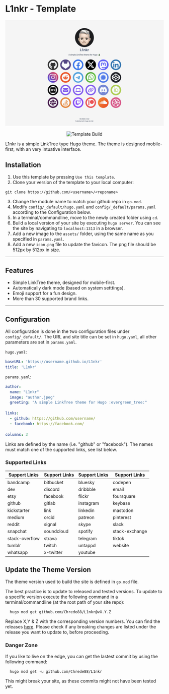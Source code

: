 # L1nkr - Template
![L1nkr - Simple LinkTree Hugo Theme](https://raw.githubusercontent.com/chrede88/l1nkr/main/images/screenshot.png)

<p align="center">
  <img src="https://github.com/Chrede88/L1nkrTemplate/actions/workflows/testBuild.yml/badge.svg" alt="Template Build">
</p>

L1nkr is a simple LinkTree type [Hugo](https://gohugo.io) theme. The theme is designed mobile-first, with an very intuative interface.

## Installation

1) Use this template by pressing `Use this template`.
2) Clone your version of the template to your local computer:
```shell
git clone https://github.com/<username>/<reponame>
```
3) Change the module name to match your github repo in `go.mod`.
4) Modify `config/_default/hugo.yaml` and `config/_default/params.yaml` according to the Configuration below.
5) In a terminal/commandline, move to the newly created folder using `cd`.
6) Build a local version of your site by executing `hugo server`. You can see the site by navigating to `localhost:1313` in a browser.
7) Add a new image to the `assets/` folder, using the same name as you specified in `params.yaml`.
8) Add a new `icon.png` file to update the favicon. The png file should be 512px by 512px in size.

---

## Features

- Simple LinkTree theme, designed for mobile-first.
- Automatically dark mode (based on system setttings).
- Emoji support for a fun design.
- More than 30 supported brand links.

---

## Configuration

All configuration is done in the two configuration files under `config/_default/`. The URL and site title can be set in `hugo.yaml`, all other parameters are set in `params.yaml`.

`hugo.yaml`:
```yaml
baseURL: 'https://username.github.io/L1nkr'
title: 'L1nkr'
```

`params.yaml`:
```yaml
author:
  name: "L1nkr"
  image: "author.jpeg"
  greeting: "A simple LinkTree theme for Hugo :evergreen_tree:"

links:
  - github: https://github.com/username/
  - facebook: https://facebook.com/

columns: 3
```

Links are defined by the name (i.e. "github" or "facebook"). The names must match one of the supported links, see list below.

### Supported Links
| **Support Links** | **Support Links** | **Support Links** | **Support Links** |
| --- | --- | --- | --- |
| bandcamp | bitbucket | bluesky| codepen |
| dev | discord | dribbble | email |
| etsy | facebook | flickr | foursquare |
| github | gitlab | instagram | keybase |
| kickstarter | link | linkedin | mastodon |
| medium | orcid | patreon | pinterest |
| reddit | signal | skype | slack |
| snapchat | soundcloud | spotify | stack-exchange |
| stack-overflow | strava | telegram | tiktok |
| tumblr | twitch | untappd | website |
| whatsapp | x-twitter | youtube | |

## Update the Theme Version

The theme version used to build the site is defined in `go.mod` file.

The best practice is to update to released and tested versions. To update to a specific version execute the following command in a terminal/commandline (at the root path of your site repo):

```shell
  hugo mod get github.com/Chrede88/L1nkr@vX.Y.Z
```
Replace X,Y & Z with the corresponding version numbers. You can find the releases [here](https://github.com/Chrede88/L1nkr/releases). Please check if any breaking changes are listed under the release you want to update to, before proceeding.

### Danger Zone
If you like to live on the edge, you can get the lastest commit by using the following command:
```shell
  hugo mod get -u github.com/Chrede88/L1nkr
```
This might break your site, as these commits might not have been tested yet.
